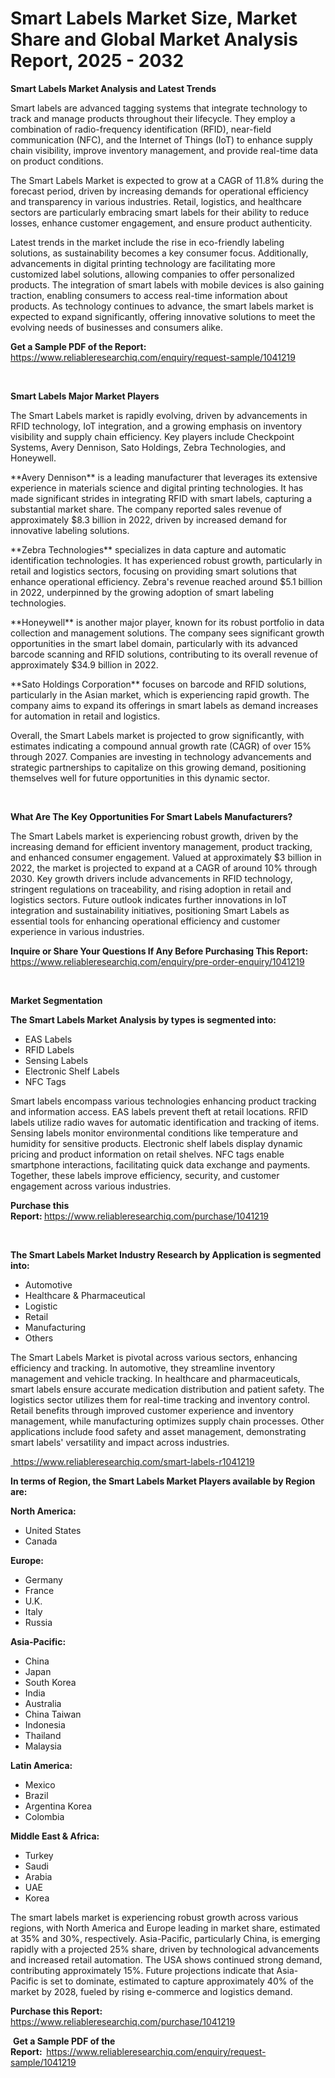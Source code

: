 <p><h1>Smart Labels Market Size, Market Share and Global Market Analysis Report, 2025 - 2032</h1></p><p><strong>Smart Labels Market Analysis and Latest Trends</strong></p>
<p><p>Smart labels are advanced tagging systems that integrate technology to track and manage products throughout their lifecycle. They employ a combination of radio-frequency identification (RFID), near-field communication (NFC), and the Internet of Things (IoT) to enhance supply chain visibility, improve inventory management, and provide real-time data on product conditions.</p><p>The Smart Labels Market is expected to grow at a CAGR of 11.8% during the forecast period, driven by increasing demands for operational efficiency and transparency in various industries. Retail, logistics, and healthcare sectors are particularly embracing smart labels for their ability to reduce losses, enhance customer engagement, and ensure product authenticity.</p><p>Latest trends in the market include the rise in eco-friendly labeling solutions, as sustainability becomes a key consumer focus. Additionally, advancements in digital printing technology are facilitating more customized label solutions, allowing companies to offer personalized products. The integration of smart labels with mobile devices is also gaining traction, enabling consumers to access real-time information about products. As technology continues to advance, the smart labels market is expected to expand significantly, offering innovative solutions to meet the evolving needs of businesses and consumers alike.</p></p>
<p><strong>Get a Sample PDF of the Report:&nbsp;</strong> <a href="https://www.reliableresearchiq.com/enquiry/request-sample/1041219?utm_campaign=2924&utm_medium=2&utm_source=Github&utm_content=ia&utm_term=19042025&utm_id=smart-labels">https://www.reliableresearchiq.com/enquiry/request-sample/1041219</a></p>
<p>&nbsp;</p>
<p><strong>Smart Labels Major Market Players</strong></p>
<p><p>The Smart Labels market is rapidly evolving, driven by advancements in RFID technology, IoT integration, and a growing emphasis on inventory visibility and supply chain efficiency. Key players include Checkpoint Systems, Avery Dennison, Sato Holdings, Zebra Technologies, and Honeywell.</p><p>**Avery Dennison** is a leading manufacturer that leverages its extensive experience in materials science and digital printing technologies. It has made significant strides in integrating RFID with smart labels, capturing a substantial market share. The company reported sales revenue of approximately $8.3 billion in 2022, driven by increased demand for innovative labeling solutions.</p><p>**Zebra Technologies** specializes in data capture and automatic identification technologies. It has experienced robust growth, particularly in retail and logistics sectors, focusing on providing smart solutions that enhance operational efficiency. Zebra's revenue reached around $5.1 billion in 2022, underpinned by the growing adoption of smart labeling technologies.</p><p>**Honeywell** is another major player, known for its robust portfolio in data collection and management solutions. The company sees significant growth opportunities in the smart label domain, particularly with its advanced barcode scanning and RFID solutions, contributing to its overall revenue of approximately $34.9 billion in 2022.</p><p>**Sato Holdings Corporation** focuses on barcode and RFID solutions, particularly in the Asian market, which is experiencing rapid growth. The company aims to expand its offerings in smart labels as demand increases for automation in retail and logistics.</p><p>Overall, the Smart Labels market is projected to grow significantly, with estimates indicating a compound annual growth rate (CAGR) of over 15% through 2027. Companies are investing in technology advancements and strategic partnerships to capitalize on this growing demand, positioning themselves well for future opportunities in this dynamic sector.</p></p>
<p>&nbsp;</p>
<p><strong>What Are The Key Opportunities For Smart Labels Manufacturers?</strong></p>
<p><p>The Smart Labels market is experiencing robust growth, driven by the increasing demand for efficient inventory management, product tracking, and enhanced consumer engagement. Valued at approximately $3 billion in 2022, the market is projected to expand at a CAGR of around 10% through 2030. Key growth drivers include advancements in RFID technology, stringent regulations on traceability, and rising adoption in retail and logistics sectors. Future outlook indicates further innovations in IoT integration and sustainability initiatives, positioning Smart Labels as essential tools for enhancing operational efficiency and customer experience in various industries.</p></p>
<p><strong>Inquire or Share Your Questions If Any Before Purchasing This Report:</strong> <a href="https://www.reliableresearchiq.com/enquiry/pre-order-enquiry/1041219?utm_campaign=2924&utm_medium=2&utm_source=Github&utm_content=ia&utm_term=19042025&utm_id=smart-labels">https://www.reliableresearchiq.com/enquiry/pre-order-enquiry/1041219</a></p>
<p>&nbsp;</p>
<p><strong>Market Segmentation</strong></p>
<p><strong>The Smart Labels Market Analysis by types is segmented into:</strong></p>
<p><ul><li>EAS Labels</li><li>RFID Labels</li><li>Sensing Labels</li><li>Electronic Shelf Labels</li><li>NFC Tags</li></ul></p>
<p><p>Smart labels encompass various technologies enhancing product tracking and information access. EAS labels prevent theft at retail locations. RFID labels utilize radio waves for automatic identification and tracking of items. Sensing labels monitor environmental conditions like temperature and humidity for sensitive products. Electronic shelf labels display dynamic pricing and product information on retail shelves. NFC tags enable smartphone interactions, facilitating quick data exchange and payments. Together, these labels improve efficiency, security, and customer engagement across various industries.</p></p>
<p><strong>Purchase this Report:&nbsp;</strong><a href="https://www.reliableresearchiq.com/purchase/1041219?utm_campaign=2924&utm_medium=2&utm_source=Github&utm_content=ia&utm_term=19042025&utm_id=smart-labels">https://www.reliableresearchiq.com/purchase/1041219</a></p>
<p>&nbsp;</p>
<p><strong>The Smart Labels Market Industry Research by Application is segmented into:</strong></p>
<p><ul><li>Automotive</li><li>Healthcare & Pharmaceutical</li><li>Logistic</li><li>Retail</li><li>Manufacturing</li><li>Others</li></ul></p>
<p><p>The Smart Labels Market is pivotal across various sectors, enhancing efficiency and tracking. In automotive, they streamline inventory management and vehicle tracking. In healthcare and pharmaceuticals, smart labels ensure accurate medication distribution and patient safety. The logistics sector utilizes them for real-time tracking and inventory control. Retail benefits through improved customer experience and inventory management, while manufacturing optimizes supply chain processes. Other applications include food safety and asset management, demonstrating smart labels' versatility and impact across industries.</p></p>
<p><a href="https://www.reliableresearchiq.com/smart-labels-r1041219?utm_campaign=2924&utm_medium=2&utm_source=Github&utm_content=ia&utm_term=19042025&utm_id=smart-labels">&nbsp;https://www.reliableresearchiq.com/smart-labels-r1041219</a></p>
<p><strong>In terms of Region, the Smart Labels Market Players available by Region are:</strong></p>
<p>
    <p> <strong> North America: </strong>
        <ul>
            <li>United States</li>
            <li>Canada</li>
        </ul>
        </p> 
    <p> <strong> Europe: </strong>
        <ul>
            <li>Germany</li>
            <li>France</li>
            <li>U.K.</li>
            <li>Italy</li>
            <li>Russia</li>
        </ul>
        </p> 
    <p> <strong> Asia-Pacific: </strong>
        <ul>
            <li>China</li>
            <li>Japan</li>
            <li>South Korea</li>
            <li>India</li>
            <li>Australia</li>
            <li>China Taiwan</li>
            <li>Indonesia</li>
            <li>Thailand</li>
            <li>Malaysia</li>
        </ul>
        </p> 
    <p> <strong> Latin America: </strong>
        <ul>
            <li>Mexico</li>
            <li>Brazil</li>
            <li>Argentina Korea</li>
            <li>Colombia</li>
        </ul>
        </p> 
    <p> <strong> Middle East & Africa: </strong>
        <ul>
            <li>Turkey</li>
            <li>Saudi</li>
            <li>Arabia</li>
            <li>UAE</li>
            <li>Korea</li>
        </ul>
    </p>
    </p>
<p><p>The smart labels market is experiencing robust growth across various regions, with North America and Europe leading in market share, estimated at 35% and 30%, respectively. Asia-Pacific, particularly China, is emerging rapidly with a projected 25% share, driven by technological advancements and increased retail automation. The USA shows continued strong demand, contributing approximately 15%. Future projections indicate that Asia-Pacific is set to dominate, estimated to capture approximately 40% of the market by 2028, fueled by rising e-commerce and logistics demand.</p></p>
<p><strong>Purchase this Report: </strong><a href="https://www.reliableresearchiq.com/purchase/1041219?utm_campaign=2924&utm_medium=2&utm_source=Github&utm_content=ia&utm_term=19042025&utm_id=smart-labels">https://www.reliableresearchiq.com/purchase/1041219</a></p>
<p>&nbsp;<strong>Get a Sample PDF of the Report:&nbsp;&nbsp;</strong><a href="https://www.reliableresearchiq.com/enquiry/request-sample/1041219?utm_campaign=2924&utm_medium=2&utm_source=Github&utm_content=ia&utm_term=19042025&utm_id=smart-labels">https://www.reliableresearchiq.com/enquiry/request-sample/1041219</a></p>
<p><strong></strong></p>
<p><p></p><p></p><p></p></p>